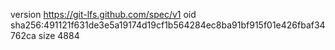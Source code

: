 version https://git-lfs.github.com/spec/v1
oid sha256:491121f631de3e5a19174d19cf1b564284ec8ba91bf915f01e426fbaf34762ca
size 4884
